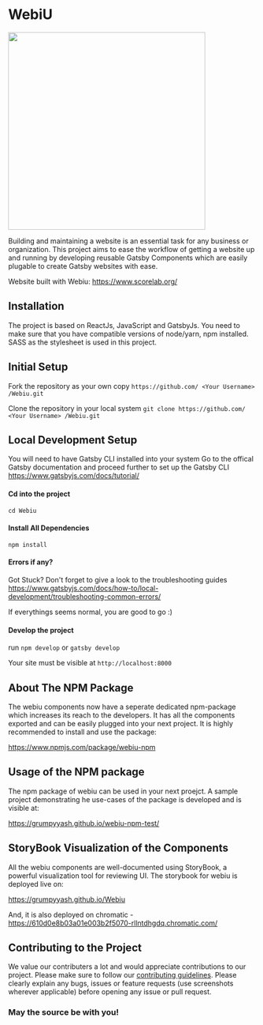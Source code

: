 # WebiU

<p>
  <img width="400" height="auto" src="https://github.com/Grumpyyash/Webiu/blob/master/static/images/logo.png">
</p>

Building and maintaining a website is an essential task for any business or organization. This project aims to ease the workflow of getting a website up and running by developing reusable Gatsby Components which are easily plugable to create Gatsby websites with ease.

Website built with Webiu: https://www.scorelab.org/

## Installation

The project is based on ReactJs, JavaScript and GatsbyJs. You need to make sure that you have compatible versions of node/yarn, npm installed. SASS as the stylesheet is used in this project.

## Initial Setup

Fork the repository as your own copy
`https://github.com/ <Your Username> /Webiu.git`

Clone the repository in your local system
`git clone https://github.com/ <Your Username> /Webiu.git`

## Local Development Setup

You will need to have Gatsby CLI installed into your system
Go to the offical Gatsby documentation and proceed further to set up the Gatsby CLI https://www.gatsbyjs.com/docs/tutorial/

#### Cd into the project

`cd Webiu`

#### Install All Dependencies

`npm install`

#### Errors if any?

Got Stuck? Don't forget to give a look to the troubleshooting guides https://www.gatsbyjs.com/docs/how-to/local-development/troubleshooting-common-errors/

If everythings seems normal, you are good to go :)

#### Develop the project

run `npm develop` or `gatsby develop`

Your site must be visible at
`http://localhost:8000`

## About The NPM Package

The webiu components now have a seperate dedicated npm-package which increases its reach to the developers. It has all the components exported and can be easily plugged into your next project. It is highly recommended to install and use the package:

https://www.npmjs.com/package/webiu-npm

## Usage of the NPM package

The npm package of webiu can be used in your next proejct. A sample project demonstrating he use-cases of the package is developed and is visible at:

https://grumpyyash.github.io/webiu-npm-test/

## StoryBook Visualization of the Components

All the webiu components are well-documented using StoryBook, a powerful visualization tool for reviewing UI. The storybook for webiu is deployed live on:

https://grumpyyash.github.io/Webiu

And, it is also deployed on chromatic - https://610d0e8b03a01e003b2f5070-rllntdhgdq.chromatic.com/

## Contributing to the Project

We value our contributers a lot and would appreciate contributions to our project. Please make sure to follow our [contributing guidelines](CONTRIBUTING.md).
Please clearly explain any bugs, issues or feature requests (use screenshots wherever applicable) before opening any issue or pull request.

### May the source be with you!
